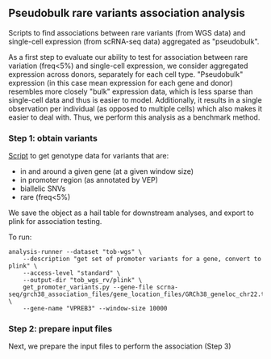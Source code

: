 ## Pseudobulk rare variants association analysis

Scripts to find associations between rare variants (from WGS data) and single-cell expression (from scRNA-seq data) aggregated as "pseudobulk".

As a first step to evaluate our ability to test for association between rare variation (freq<5%) and single-cell expression, we consider aggregated expression across donors, separately for each cell type.
"Pseudobulk" expression (in this case mean expression for each gene and donor) resembles more closely "bulk" expression data, which is less sparse than single-cell data and thus is easier to model.
Additionally, it results in a single observation per individual (as opposed to multiple cells) which also makes it easier to deal with.
Thus, we perform this analysis as a benchmark method.

### Step 1: obtain variants

[Script](get_promoter_variants.py) to get genotype data for variants that are:
* in and around a given gene (at a given window size)
* in promoter region (as annotated by VEP)
* biallelic SNVs
* rare (freq<5%)

We save the object as a hail table for downstream analyses, and export to plink for association testing.

To run:
```
analysis-runner --dataset "tob-wgs" \
    --description "get set of promoter variants for a gene, convert to plink" \
    --access-level "standard" \
    --output-dir "tob_wgs_rv/plink" \
    get_promoter_variants.py --gene-file scrna-seq/grch38_association_files/gene_location_files/GRCh38_geneloc_chr22.tsv \
    --gene-name "VPREB3" --window-size 10000
```

### Step 2: prepare input files
Next, we prepare the input files to perform the association (Step 3)
